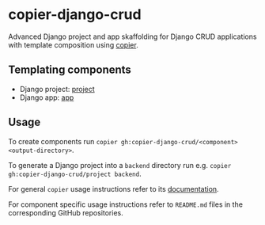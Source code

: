 # copier-django-crud

Advanced Django project and app skaffolding for Django CRUD applications
with template composition using [copier](https://github.com/copier-org/copier/).

## Templating components

- Django project: [project](https://github.com/copier-django-crud/project)
- Django app: [app](https://github.com/copier-django-crud/app)

## Usage

To create components run
`copier gh:copier-django-crud/<component> <output-directory>`.

To generate a Django project into a `backend` directory run e.g. `copier gh:copier-django-crud/project backend`.

For general `copier` usage instructions refer to its
[documentation](https://copier.readthedocs.io).

For component specific usage instructions refer to `README.md` files in the corresponding GitHub repositories.
